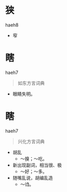 # 狭
haeh8
- 窄

# 瞎
haeh7
> 如东方言词典
- 眼睛失明。

# 瞎
haeh7
> 兴化方言词典
- 胡乱
  - ～搝；～吃。
- 新出现副词，相当很、极
  - ～好；～多。
- 随嘴乱说，胡编乱造
  - ～诌。
